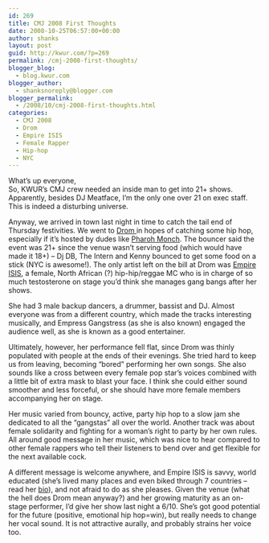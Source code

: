 ```yaml
---
id: 269
title: CMJ 2008 First Thoughts
date: 2008-10-25T06:57:00+00:00
author: shanks
layout: post
guid: http://kwur.com/?p=269
permalink: /cmj-2008-first-thoughts/
blogger_blog:
  - blog.kwur.com
blogger_author:
  - shanksnoreply@blogger.com
blogger_permalink:
  - /2008/10/cmj-2008-first-thoughts.html
categories:
  - CMJ 2008
  - Drom
  - Empire ISIS
  - Female Rapper
  - Hip-hop
  - NYC
---
```

<div class="pf-content">
  <p>
    What&#8217;s up everyone,<br />So, KWUR&#8217;s CMJ crew needed an inside man to get into 21+ shows. Apparently, besides DJ Meatface, I&#8217;m the only one over 21 on exec staff. This is indeed a disturbing universe.
  </p>
  
  <p>
    Anyway, we arrived in town last night in time to catch the tail end of Thursday festivities. We went to <a href="http://www.dromnyc.com/home/">Drom </a>in hopes of catching some hip hop, especially if it&#8217;s hosted by dudes like <a href="http://www.pharoahe-monch.com/">Pharoh Monch</a>. The bouncer said the event was 21+ since the venue wasn&#8217;t serving food (which would have made it 18+) &#8211; Dj DB, The Intern and Kenny bounced to get some food on a stick (NYC is awesome!). The only artist left on the bill at Drom was <a href="http://www.empireisis.com/">Empire ISIS</a>, a female, North African (?) hip-hip/reggae MC who is in charge of so much testosterone on stage you&#8217;d think she manages gang bangs after her shows.
  </p>
  
  <p>
    She had 3 male backup dancers, a drummer, bassist and DJ. Almost everyone was from a different country, which made the tracks interesting musically, and Empress Gangstress (as she is also known) engaged the audience well, as she is known as a good entertainer.
  </p>
  
  <p>
    Ultimately, however, her performance fell flat, since Drom was thinly populated with people at the ends of their evenings. She tried hard to keep us from leaving, becoming &#8220;bored&#8221; performing her own songs. She also sounds like a cross between every female pop star&#8217;s voices combined with a little bit of extra mask to blast your face. I think she could either sound smoother and less forceful, or she should have more female members accompanying her on stage.
  </p>
  
  <p>
    Her music varied from bouncy, active, party hip hop to a slow jam she dedicated to all the &#8220;gangstas&#8221; all over the world. Another track was about female solidarity and fighting for a woman&#8217;s right to party by her own rules. All around good message in her music, which was nice to hear compared to other female rappers who tell their listeners to bend over and get flexible for the next available cock.
  </p>
  
  <p>
    A different message is welcome anywhere, and Empire ISIS is savvy, world educated (she&#8217;s lived many places and even biked through 7 countries &#8211; read her <a href="http://monumentalrecords.com/empireisis/index.php?option=com_content&task=view&id=34&Itemid=205">bio</a>), and not afraid to do as she pleases. Given the venue (what the hell does Drom mean anyway?) and her growing maturity as an on-stage performer, I&#8217;d give her show last night a 6/10. She&#8217;s got good potential for the future (positive, emotional hip hop=win), but really needs to change her vocal sound. It is not attractive aurally, and probably strains her voice too.
  </p>
</div>